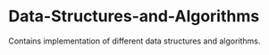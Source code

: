 # Data-Structures-and-Algorithms
Contains implementation of different data structures and algorithms.
